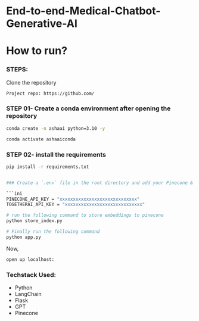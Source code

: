 # End-to-end-Medical-Chatbot-Generative-AI


# How to run?
### STEPS:

Clone the repository

```bash
Project repo: https://github.com/
```
### STEP 01- Create a conda environment after opening the repository

```bash
conda create -n ashaai python=3.10 -y
```

```bash
conda activate ashaaiconda 
```


### STEP 02- install the requirements
```bash
pip install -r requirements.txt


### Create a `.env` file in the root directory and add your Pinecone & togetherai credentials as follows:

```ini
PINECONE_API_KEY = "xxxxxxxxxxxxxxxxxxxxxxxxxxxxx"
TOGETHERAI_API_KEY = "xxxxxxxxxxxxxxxxxxxxxxxxxxxxx"
```

```bash
# run the following command to store embeddings to pinecone
python store_index.py
```

```bash
# Finally run the following command
python app.py
```

Now,
```bash
open up localhost:
```


### Techstack Used:

- Python
- LangChain
- Flask
- GPT
- Pinecone